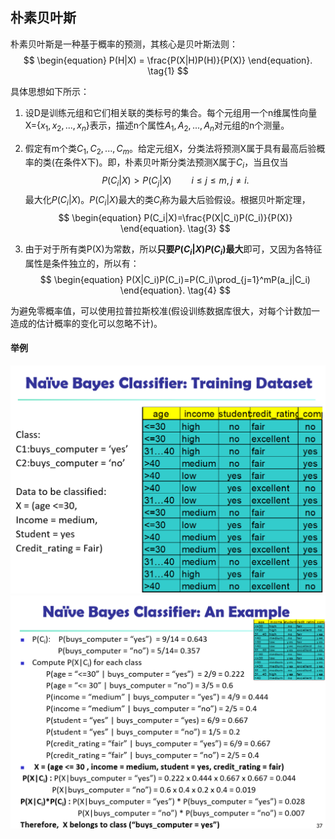 ## 朴素贝叶斯

朴素贝叶斯是一种基于概率的预测，其核心是贝叶斯法则：
$$
\begin{equation}
P(H|X) = \frac{P(X|H)P(H)}{P(X)}
\end{equation}. \tag{1}
$$

具体思想如下所示：

1. 设D是训练元组和它们相关联的类标号的集合。每个元组用一个n维属性向量X={$x_1, x_2, ..., x_n$}表示，描述n个属性$A_1, A_2, ..., A_n$对元组的n个测量。
2. 假定有m个类$C_1, C_2, ..., C_m$。给定元组X，分类法将预测X属于具有最高后验概率的类(在条件X下)。即，朴素贝叶斯分类法预测X属于$C_i$，当且仅当
$$
\begin{equation}
P(C_i|X)>P(C_j|X)  \qquad  i\leq j \leq m, j \neq i
\end{equation}. \tag{2}
$$
最大化$P(C_i|X)$。$P(C_i|X)$最大的类$C_i$称为最大后验假设。根据贝叶斯定理，
$$
\begin{equation}
P(C_i|X)=\frac{P(X|C_i)P(C_i)}{P(X)}
\end{equation}. \tag{3}
$$

3. 由于对于所有类P(X)为常数，所以**只要$P(C_i|X)P(C_i)$最大**即可，又因为各特征属性是条件独立的，所以有：
$$
\begin{equation}
P(X|C_i)P(C_i)=P(C_i)\prod_{j=1}^mP(a_j|C_i)
\end{equation}. \tag{4}
$$

为避免零概率值，可以使用拉普拉斯校准(假设训练数据库很大，对每个计数加一造成的估计概率的变化可以忽略不计)。

#### 举例
!["example"](https://raw.githubusercontent.com/Joey-Hu/markdown-noteook/master/machine_learning/images/naive_bayes/naive_bayes_example.png)
!["example_2"](https://raw.githubusercontent.com/Joey-Hu/markdown-noteook/master/machine_learning/images/naive_bayes/naive_bayes_example_2.png)


